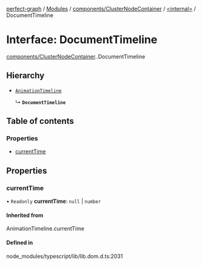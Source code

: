 [perfect-graph](../README.md) / [Modules](../modules.md) / [components/ClusterNodeContainer](../modules/components_ClusterNodeContainer.md) / [<internal\>](../modules/components_ClusterNodeContainer._internal_.md) / DocumentTimeline

# Interface: DocumentTimeline

[components/ClusterNodeContainer](../modules/components_ClusterNodeContainer.md).[<internal>](../modules/components_ClusterNodeContainer._internal_.md).DocumentTimeline

## Hierarchy

- [`AnimationTimeline`](../modules/components_ClusterNodeContainer._internal_.md#animationtimeline)

  ↳ **`DocumentTimeline`**

## Table of contents

### Properties

- [currentTime](components_ClusterNodeContainer._internal_.DocumentTimeline.md#currenttime)

## Properties

### currentTime

• `Readonly` **currentTime**: ``null`` \| `number`

#### Inherited from

AnimationTimeline.currentTime

#### Defined in

node_modules/typescript/lib/lib.dom.d.ts:2031
